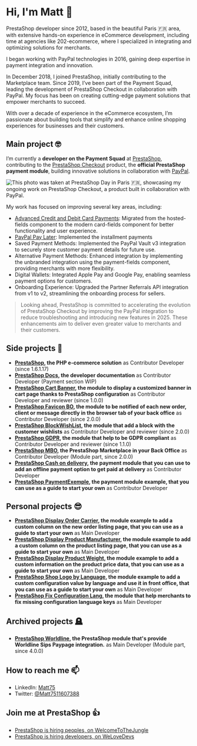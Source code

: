 # Hi, I'm Matt 👋

PrestaShop developer since 2012, based in the beautiful Paris 🇫🇷 area, with extensive hands-on experience in eCommerce development, including time at agencies like 202-ecommerce, where I specialized in integrating and optimizing solutions for merchants.

I began working with PayPal technologies in 2016, gaining deep expertise in payment integration and innovation.

In December 2018, I joined PrestaShop, initially contributing to the Marketplace team. Since 2019, I’ve been part of the Payment Squad, leading the development of PrestaShop Checkout in collaboration with PayPal. My focus has been on creating cutting-edge payment solutions that empower merchants to succeed.

With over a decade of experience in the eCommerce ecosystem, I’m passionate about building tools that simplify and enhance online shopping experiences for businesses and their customers.

## Main project 🤓

I’m currently a **developer on the Payment Squad** at [PrestaShop](https://prestashop.com), contributing to the [PrestaShop Checkout](https://prestashop.com/essentials/prestashop-checkout/) product, the **official PrestaShop payment module**, building innovative solutions in collaboration with [PayPal](https://www.paypal.com/us/business/accept-payments).

![This photo was taken at PrestaShop Day in Paris 🇫🇷, showcasing my ongoing work on PrestaShop Checkout, a product built in collaboration with PayPal.](https://github.com/user-attachments/assets/41f207e4-d5cc-440d-ae67-600a7369c4aa)

My work has focused on improving several key areas, including:
* [Advanced Credit and Debit Card Payments](https://www.paypal.com/us/business/accept-payments/checkout/integration#advanced-checkout): Migrated from the hosted-fields component to the modern card-fields component for better functionality and user experience.
* [PayPal Pay Later](https://www.paypal.com/us/business/accept-payments/checkout/installments): Implemented the installment payments
* Saved Payment Methods: Implemented the PayPal Vault v3 integration to securely store customer payment details for future use.
* Alternative Payment Methods: Enhanced integration by implementing the unbranded integration using the payment-fields component, providing merchants with more flexibility.
* Digital Wallets: Integrated Apple Pay and Google Pay, enabling seamless payment options for customers.
* Onboarding Experience: Upgraded the Partner Referrals API integration from v1 to v2, streamlining the onboarding process for sellers.

> Looking ahead, PrestaShop is committed to accelerating the evolution of PrestaShop Checkout by improving the PayPal integration to reduce troubleshooting and introducing new features in 2025. These enhancements aim to deliver even greater value to merchants and their customers.
> 

## Side projects 🤠 
* **[PrestaShop](https://github.com/PrestaShop), the PHP e-commerce solution** as Contributor Developer (since 1.6.1.17)
* **[PrestaShop Docs](https://github.com/PrestaShop/docs), the developer documentation** as Contributor Developer (Payment section WIP)
* **[PrestaShop Cart Banner](https://github.com/PrestaShopCorp/pscartbanner), the module to display a customized banner in cart page thanks to PrestaShop configuration** as Contributor Developer and reviewer (since 1.0.0)
* **[PrestaShop Favicon BO](https://github.com/PrestaShop/ps_faviconnotificationbo/), the module to be notified of each new order, client or message directly in the browser tab of your back office** as Contributor Developer (since 2.0.0)
* **[PrestaShop BlockWishList](https://github.com/PrestaShop/blockwishlist), the module that add a block with the customer wishlists** as Contributor Developer and reviewer (since 2.0.0)
* **[PrestaShop GDPR](https://github.com/PrestaShopCorp/psgdpr), the module that help to be GDPR compliant** as Contributor Developer and reviewer (since 1.1.0)
* **[PrestaShop MBO](https://github.com/PrestaShopCorp/ps_mbo), the PrestaShop Marketplace in your Back Office** as Contributor Developer (Module part, since 2.0.0)
* **[PrestaShop Cash on delivery](https://github.com/PrestaShop/ps_cashondelivery), the payment module that you can use to add an offline payment option to get paid at delivery** as Contributor Developer
* **[PrestaShop PaymentExemple](https://github.com/PrestaShop/paymentexample), the payment module example, that you can use as a guide to start your own** as Contributor Developer

## Personal projects 😎 
* **[PrestaShop Display Order Carrier](https://github.com/Matt75/displayordercarrier), the module example to add a custom column on the new order listing page, that you can use as a guide to start your own** as Main Developer
* **[PrestaShop Display Product Manufacturer](https://github.com/Matt75/displayproductmanufacturer), the module example to add a custom column on the product listing page, that you can use as a guide to start your own** as Main Developer
* **[PrestaShop Display Product Weight](https://github.com/Matt75/displayproductweight), the module example to add a custom information on the product price data, that you can use as a guide to start your own** as Main Developer
* **[PrestaShop Shop Logo by Language](https://github.com/Matt75/displayshoplogobylang), the module example to add a custom configuration value by language and use it in front office, that you can use as a guide to start your own** as Main Developer
* **[PrestaShop Fix Configuration Lang](https://github.com/Matt75/fixconfigurationlang), the module that help merchants to fix missing configuration language keys** as Main Developer

## Archived projects 🪦
* **[PrestaShop Worldline](https://addons.prestashop.com/en/payment-card-wallet/17209-sips-20-worldline-atos-15-16-17.html), the PrestaShop module that's provide Worldline Sips Paypage integration.** as Main Developer (Module part, since 4.0.0)

## How to reach me 📫

* LinkedIn: [Matt75](https://www.linkedin.com/in/matthias-raigne-9a729a173/)
* Twitter: [@Matt7511607388](https://twitter.com/Matt7511607388)

## Join me at PrestaShop 👍

* [PrestaShop is hiring peoples, on WelcomeToTheJungle](https://www.welcometothejungle.com/fr/companies/prestashop)
* [PrestaShop is hiring developers, on WeLoveDevs](https://welovedevs.com/app/company/prestashop)
